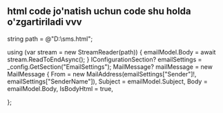 ## html code jo'natish uchun code shu holda o'zgartiriladi vvv

string path = @"D:\sms.html";

using (var stream = new StreamReader(path))
{
    emailModel.Body = await stream.ReadToEndAsync();
}
IConfigurationSection? emailSettings = _config.GetSection("EmailSettings");
MailMessage? mailMessage = new MailMessage
{
    From = new MailAddress(emailSettings["Sender"]!, emailSettings["SenderName"]),
    Subject = emailModel.Subject,
    Body = emailModel.Body,
    IsBodyHtml = true,

};